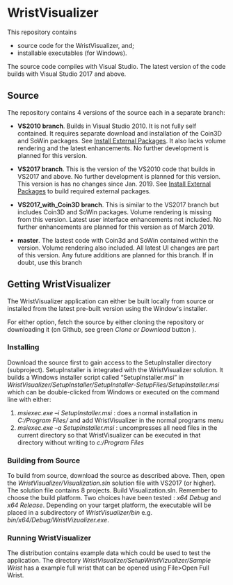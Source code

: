 # WristVisualizer

This repository contains 
- source code for the WristVisualizer, and;
- installable executables (for Windows). 

The source code  compiles with Visual Studio.  The latest version of
the code builds with Visual Studio 2017 and above.  

## Source 
The repository contains 4 versions of the source each in a separate branch:

- **VS2010 branch**.  Builds in Visual Studio 2010.  It is not fully
 self contained.  It requires separate download and installation of
 the Coin3D and SoWin packages. See [Install External Packages](./InstallExternalPackaged.md). It also lacks volume rendering and
 the latest enhancements.  No further development is planned for
 this version. 

- **VS2017 branch**. This is the version of the VS2010 code that
 builds in VS2017 and above.  No further development is planned for
 this version. This version is has no changes since Jan. 2019. See
 [Install External Packages](./InstallExternalPackaged.md) to build required external
 packages.


- **VS2017_with_Coin3D branch**. This is similar to the VS2017 branch
  but includes Coin3D and SoWin packages. Volume rendering is missing from
  this version. Latest user interface enhancements not included.  No
  further enhancements are planned for this version as of March 2019.

- **master**.  The lastest code with Coin3d and SoWin contained within
  the version.  Volume rendering also included. All latest UI changes
  are part of this version. Any future additions are planned for this
  branch. If in doubt, use this branch

## Getting WristVisualizer

The WristVisualizer application can either be built locally from
source or installed from the latest pre-built version using the
Window's installer.

For either option, fetch the source by either cloning the repository or downloading it (on Github, see green *Clone or Download* button ). 

### Installing 

Download the source first to gain access to the SetupInstaller directory (subproject). SetupInstaller is integrated with the WristVisualizer solution.  It builds a Windows  installer script called “SetupInstaller.msi” in *WristVisualizer/SetupInstaller/SetupInstaller-SetupFiles/SetupInstaller.msi* which can be double-clicked from Windows or executed on the command line with either:
1.  *msiexec.exe –i SetupInstaller.msi* : does a normal installation in *C:/Program Files/* and add WristVisualizer in the normal programs menu
2.  *msiexec.exe –a SetupInstaller.msi* : uncompresses all need files in the current directory so that WristVisualizer can be executed in that directory without writing to *c:/Program Files* 

### Building from Source

To build from source, download the source as described above. Then,
open the *WristVisualizer/Visualization.sln* solution file with VS2017
(or higher). The solution file contains 8 projects. Build 
Visualization.sln.  Remember to choose the build platform. Two choices
have been tested : *x64 Debug* and *x64 Release*.  Depending on your
target platform, the executable will be placed in a subdirectory of
*WristVisualizer/bin* e.g. *bin/x64/Debug/WristVizualizer.exe*.


### Running WristVisualizer

The distribution contains example data which could be used to test the
application.  The directory
*WristVisualizer/SetupWristVizualizer/Sample Wrist* has a example full
wrist that can be opened using File>Open Full Wrist.


